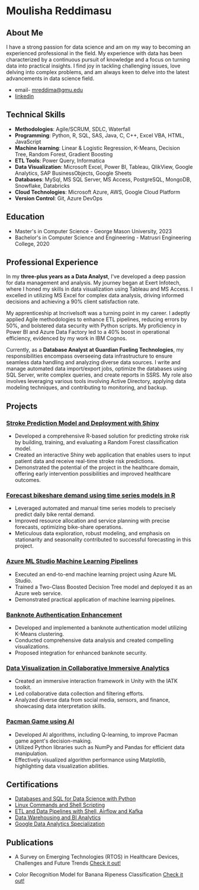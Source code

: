 
# Moulisha Reddimasu

## About Me

I have a strong passion for data science and am on my way to becoming an experienced professional in the field. My experience with data has been characterized by a continuous pursuit of knowledge and a focus on turning data into practical insights. I find joy in tackling challenging issues, love delving into complex problems, and am always keen to delve into the latest advancements in data science field.

- email-  mreddima@gmu.edu
- [linkedin](https://www.linkedin.com/in/moulisha-r-240679228/)

## Technical Skills

- **Methodologies**:	Agile/SCRUM, SDLC, Waterfall
- **Programming**:	Python, R, SQL, SAS, Java, C, C++, Excel VBA, HTML, JavaScript 
- **Machine learning**:	Linear & Logistic Regression, K-Means, Decision Tree, Random Forest, Gradient Boosting
- **ETL Tools**:	Power Query, Informatica
- **Data Visualization**:	Microsoft Excel, Power BI, Tableau, QlikView, Google Analytics, SAP BusinessObjects, Google Sheets
- **Databases**:	MySql, MS SQL Server, MS Access, PostgreSQL, MongoDB, Snowflake, Databricks 
- **Cloud Technologies**:	Microsoft Azure, AWS, Google Cloud Platform
- **Version Control**:	Git, Azure DevOps

## Education

- Master's in Computer Science - George Mason University, 2023
- Bachelor's in Computer Science and Engineering - Matrusri Engineering College, 2020

## Professional Experience

In my **three-plus years as a Data Analyst**, I've developed a deep passion for data management and analysis. My journey began at Exert Infotech, where I honed my skills in data visualization using Tableau and MS Access. I excelled in utilizing MS Excel for complex data analysis, driving informed decisions and achieving a 90% client satisfaction rate.

My apprenticeship at Incrivelsoft was a turning point in my career. I adeptly applied Agile methodologies to enhance ETL pipelines, reducing errors by 50%, and bolstered data security with Python scripts. My proficiency in Power BI and Azure Data Factory led to a 40% boost in operational efficiency, evidenced by my work in IBM Cognos.

Currently, as a **Database Analyst at Guardian Fueling Technologies**, my responsibilities encompass overseeing data infrastructure to ensure seamless data handling and analyzing diverse data sources. I write and manage automated data import/export jobs, optimize the databases using SQL Server, write complex queries, and create reports in SSRS. My role also involves leveraging various tools involving Active Directory, applying data modeling techniques, and contributing to monitoring, and backup.

## Projects

### [Stroke Prediction Model and Deployment with Shiny](https://www.dropbox.com/scl/fi/3dtvuexqvhopdfrbvt7ke/Store_prediction_model.pdf?rlkey=sfg0ewecb7g05okwevy0140wb&dl=0)
- Developed a comprehensive R-based solution for predicting stroke risk by building, training, and evaluating a Random Forest classification model. 
- Created an interactive Shiny web application that enables users to input patient data and receive real-time stroke risk predictions. 
- Demonstrated the potential of the project in the healthcare domain, offering early intervention possibilities and improved healthcare outcomes.
  
### [Forecast bikeshare demand using time series models in R](https://www.dropbox.com/scl/fi/cvlp1nmibj4wj0423n491/Forecast_bikeshare_demand.pdf?rlkey=vmj86pmg306mtxsoyyh3g6k8q&dl=0)
- Leveraged automated and manual time series models to precisely predict daily bike rental demand.
- Improved resource allocation and service planning with precise forecasts, optimizing bike-share operations.
- Meticulous data exploration, robust modeling, and emphasis on stationarity and seasonality contributed to successful forecasting in this project.

### [Azure ML Studio Machine Learning Pipelines](https://www.dropbox.com/scl/fi/84rdeelygwfwtrgqqthg9/Machine-Learning-Pipeline-with-Azure-ML-Studio.pdf?rlkey=4d0usa3ig5hk9w595gq0qlb9f&dl=0) 

- Executed an end-to-end machine learning project using Azure ML Studio.
- Trained a Two-Class Boosted Decision Tree model and deployed it as an Azure web service.
- Demonstrated practical application of machine learning pipelines.

### [Banknote Authentication Enhancement](https://www.dropbox.com/scl/fi/v3ge13mfkbjdahlfp7sk4/BankNote-Authentication.pdf?rlkey=ukbsqic6ej59vc3g3pzy58ei2&dl=0)

- Developed and implemented a banknote authentication model utilizing K-Means clustering.
- Conducted comprehensive data analysis and created compelling visualizations.
- Proposed integration for enhanced banknote security.

### [Data Visualization in Collaborative Immersive Analytics](https://www.dropbox.com/scl/fi/0fq0r7tpqkoxt7pfma8yg/Collaborative-Imeersive-Analytics.pdf?rlkey=ot3q0gscxo3lqslg031af9zh9&dl=0)

- Created an immersive interaction framework in Unity with the IATK toolkit.
- Led collaborative data collection and filtering efforts.
- Analyzed diverse data from social media, sensors, and finance, showcasing data interpretation skills.

### [Pacman Game using AI](https://www.dropbox.com/scl/fi/wj7mpidwo8xvjfo99nt2t/Pacman-Game-using-AI.pdf?rlkey=e6y3jkh7arlix9sfcrry2ybua&dl=0)

- Developed AI algorithms, including Q-learning, to improve Pacman game agent's decision-making.
- Utilized Python libraries such as NumPy and Pandas for efficient data manipulation.
- Effectively visualized algorithm performance using Matplotlib, highlighting data visualization abilities.


## Certifications

- [Databases and SQL for Data Science with Python](https://coursera.org/verify/47S38TRTTLQB)
- [Linux Commands and Shell Scripting](https://coursera.org/verify/2H9BKNDDYKZW)
- [ETL and Data Pipelines with Shell, Airflow and Kafka](https://coursera.org/verify/AX8XLNZA6D8B)
- [Data Warehousing and BI Analytics](https://coursera.org/verify/SXXW8RGJP4ZV)
- [Google Data Analytics Specialization](https://www.coursera.org/account/accomplishments/specialization/certificate/DH6ZYPLW9BRH)

## Publications

- A Survey on Emerging Technologies (RTOS) in Healthcare Devices, Challenges and Future Trends [Check it out!](https://www.dropbox.com/scl/fi/cngsnj448q72v7o4c1667/Survey_Paper_Final.pdf?rlkey=tdoo5dyv1lumvs80040ne172r&dl=0)
  
- Color Recognition Model for Banana Ripeness Classification [Check it out!](https://www.dropbox.com/scl/fi/268f50x5fieqh8l3ukytq/color_recgonition.pdf?rlkey=t90nhk08m4rs8qu47k99d1wyy&dl=0)


